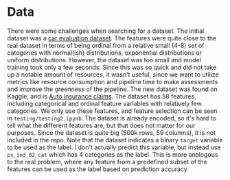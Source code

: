 # Data

There were some challenges when searching for a dataset. The initial dataset was a [car evaluation dataset](https://archive.ics.uci.edu/dataset/19/car+evaluation). The features were quite close to the real dataset in terms of being ordinal from a relative small (4-8) set of categories with normal(ish) distributions, exponential distributions or uniform distributions. However, the dataset was too small and model training took only a few seconds. Since this was so quick and did not take up a notable amount of resources, it wasn't useful, since we want to utilize metrics like resource consumption and pipeline time to make assessments and improve the greenness of the pipeline. The new dataset was found on Kaggle, and is [Auto insurance claims](https://www.kaggle.com/datasets/bharatnatrayn/auto-insurance-claim). The dataset has 58 features, including categorical and ordinal feature variables with relatively few categories. We only use these features, and feature selection can be seen in `testing/testing2.ipynb`. The dataset is already encoded, so it's hard to tell what the different features are, but that does not matter for our purposes. Since the dataset is quite big (500k rows, 59 columns), it is not included in the repo. Note that the dataset indicates a binary `target` variable to be used as the label. I don't actually predict this variable, but instead use `ps_ind_02_cat` which has 4 categories as the label. This is more analogous to the real problem, where any feature from a predefined subset of the features can be used as the label based on prediction accuracy.